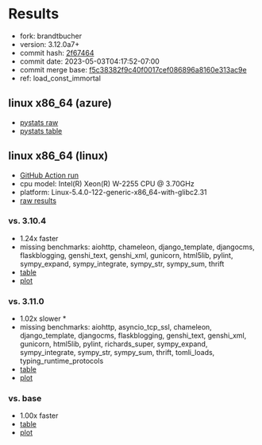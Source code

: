 # Results

- fork: brandtbucher
- version: 3.12.0a7+
- commit hash: [2f67464](https://github.com/brandtbucher/cpython/commit/2f67464)
- commit date: 2023-05-03T04:17:52-07:00
- commit merge base: [f5c38382f9c40f0017cef086896a8160e313ac9e](https://github.com/brandtbucher/cpython/commit/f5c38382f9c40f0017cef086896a8160e313ac9e)
- ref: load_const_immortal

## linux x86_64 (azure)

- [pystats raw](bm-20230503-azure-x86_64-brandtbucher-load_const_immortal-3.12.0a7%2B-2f67464-pystats.json)
- [pystats table](bm-20230503-azure-x86_64-brandtbucher-load_const_immortal-3.12.0a7%2B-2f67464-pystats.md)

## linux x86_64 (linux)

- [GitHub Action run](https://github.com/faster-cpython/benchmarking/actions/runs/4885872441)
- cpu model: Intel(R) Xeon(R) W-2255 CPU @ 3.70GHz
- platform: Linux-5.4.0-122-generic-x86_64-with-glibc2.31
- [raw results](bm-20230503-linux-x86_64-brandtbucher-load_const_immortal-3.12.0a7%2B-2f67464.json)

### vs. 3.10.4

- 1.24x faster
- missing benchmarks: aiohttp, chameleon, django_template, djangocms, flaskblogging, genshi_text, genshi_xml, gunicorn, html5lib, pylint, sympy_expand, sympy_integrate, sympy_str, sympy_sum, thrift
- [table](bm-20230503-linux-x86_64-brandtbucher-load_const_immortal-3.12.0a7%2B-2f67464-vs-3.10.4.md)
- [plot](bm-20230503-linux-x86_64-brandtbucher-load_const_immortal-3.12.0a7%2B-2f67464-vs-3.10.4.png)

### vs. 3.11.0

- 1.02x slower \*
- missing benchmarks: aiohttp, asyncio_tcp_ssl, chameleon, django_template, djangocms, flaskblogging, genshi_text, genshi_xml, gunicorn, html5lib, pylint, richards_super, sympy_expand, sympy_integrate, sympy_str, sympy_sum, thrift, tomli_loads, typing_runtime_protocols
- [table](bm-20230503-linux-x86_64-brandtbucher-load_const_immortal-3.12.0a7%2B-2f67464-vs-3.11.0.md)
- [plot](bm-20230503-linux-x86_64-brandtbucher-load_const_immortal-3.12.0a7%2B-2f67464-vs-3.11.0.png)

### vs. base

- 1.00x faster
- [table](bm-20230503-linux-x86_64-brandtbucher-load_const_immortal-3.12.0a7%2B-2f67464-vs-base.md)
- [plot](bm-20230503-linux-x86_64-brandtbucher-load_const_immortal-3.12.0a7%2B-2f67464-vs-base.png)

